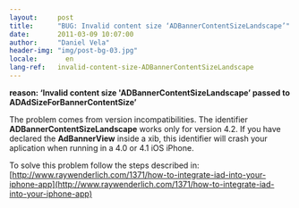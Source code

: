 ```yaml
---
layout:     post
title:      "BUG: Invalid content size ‘ADBannerContentSizeLandscape’"
date:       2011-03-09 10:07:00
author:     "Daniel Vela"
header-img: "img/post-bg-03.jpg"
locale:       en
lang-ref:   invalid-content-size-ADBannerContentSizeLandscape
---
```


**reason: ‘Invalid content size 'ADBannerContentSizeLandscape’ passed to ADAdSizeForBannerContentSize’**

The problem comes from version incompatibilities. The identifier **ADBannerContentSizeLandscape** works only for version 4.2. If you have declared the **AdBannerView** inside a xib, this identifier will crash your aplication when running in a 4.0 or 4.1 iOS iPhone.

To solve this problem follow the steps described in: [http://www.raywenderlich.com/1371/how-to-integrate-iad-into-your-iphone-app](http://www.raywenderlich.com/1371/how-to-integrate-iad-into-your-iphone-app)

